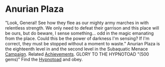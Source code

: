 # Anurian Plaza

 "Look, General! See how they flee as our mighty army marches in with relentless strength. We only need to defeat their garrison and this place will be ours, but do beware, I sense something... odd in the magic emanating from the place. Could this be the power of darkness I'm sensing? If I'm correct, they must be stopped without a moment to waste."
Anurian Plaza is the eighteenth level in and the second level in the Subaquatic Menace [Campaign](Mini-Campaign).
Related [Achievements](Achievements).
 GLORY TO THE HYPNOTOAD "(500 gems)" Find the [Hypnotoad](Hypnotoad) and obey.